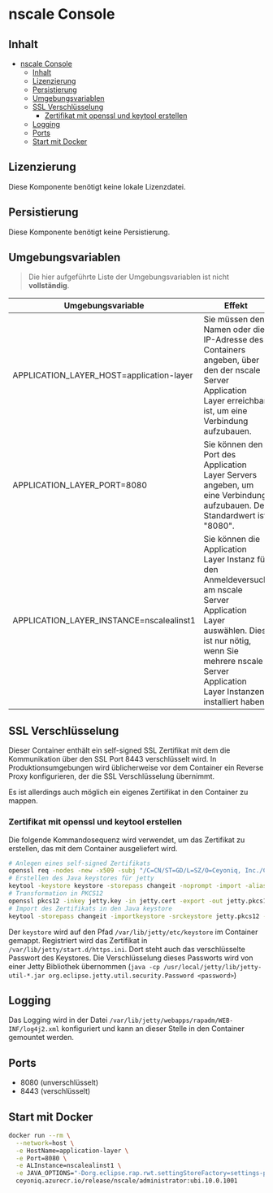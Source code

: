 # nscale Console

## Inhalt

- [nscale Console](#nscale-console)
  - [Inhalt](#inhalt)
  - [Lizenzierung](#lizenzierung)
  - [Persistierung](#persistierung)
  - [Umgebungsvariablen](#umgebungsvariablen)
  - [SSL Verschlüsselung](#ssl-verschlüsselung)
    - [Zertifikat mit openssl und keytool erstellen](#zertifikat-mit-openssl-und-keytool-erstellen)
  - [Logging](#logging)
  - [Ports](#ports)
  - [Start mit Docker](#start-mit-docker)

## Lizenzierung

Diese Komponente benötigt keine lokale Lizenzdatei.

## Persistierung

Diese Komponente benötigt keine Persistierung.

## Umgebungsvariablen

>Die hier aufgeführte Liste der Umgebungsvariablen ist nicht **vollständig**.

|Umgebungsvariable | Effekt |
|---|---|
|APPLICATION_LAYER_HOST=application-layer |Sie müssen den Namen oder die IP-Adresse des Containers angeben, über den der nscale Server Application Layer erreichbar ist, um eine Verbindung aufzubauen.|
|APPLICATION_LAYER_PORT=8080 | Sie können den Port des Application Layer Servers angeben, um eine Verbindung aufzubauen. Der Standardwert ist "8080".|
|APPLICATION_LAYER_INSTANCE=nscalealinst1 |Sie können die Application Layer Instanz für den Anmeldeversuch am nscale Server Application Layer auswählen. Dies ist nur nötig, wenn Sie mehrere nscale Server Application Layer Instanzen installiert haben.|

## SSL Verschlüsselung

Dieser Container enthält ein self-signed SSL Zertifikat mit dem die Kommunikation über 
den SSL Port 8443 verschlüsselt wird. In Produktionsumgebungen wird  üblicherweise vor
dem Container ein Reverse Proxy konfigurieren, der die SSL Verschlüsselung übernimmt.

Es ist allerdings auch möglich ein eigenes Zertifikat in den Container zu mappen.

### Zertifikat mit openssl und keytool erstellen

Die folgende Kommandosequenz wird verwendet, um das Zertifikat zu erstellen, das mit dem Container ausgeliefert wird.

```bash
# Anlegen eines self-signed Zertifikats
openssl req -nodes -new -x509 -subj "/C=CN/ST=GD/L=SZ/O=Ceyoniq, Inc./CN=localhost" -keyout jetty.key -out jetty.cert
# Erstellen des Java keystores für jetty
keytool -keystore keystore -storepass changeit -noprompt -import -alias jetty -file jetty.cert -trustcacerts
# Transformation in PKCS12
openssl pkcs12 -inkey jetty.key -in jetty.cert -export -out jetty.pkcs12 -password pass:transfer
# Import des Zertifikats in den Java keystore
keytool -storepass changeit -importkeystore -srckeystore jetty.pkcs12 -srcstoretype PKCS12 -destkeystore keystore -srcstorepass transfer
```

Der `keystore` wird auf den Pfad `/var/lib/jetty/etc/keystore` im Container gemappt. 
Registriert wird das Zertifikat in `/var/lib/jetty/start.d/https.ini`. Dort steht auch das
verschlüsselte Passwort des Keystores. Die Verschlüsselung dieses Passworts wird von einer
Jetty Bibliothek übernommen (`java -cp /usr/local/jetty/lib/jetty-util-*.jar org.eclipse.jetty.util.security.Password <password>`)

## Logging

Das Logging wird in der Datei `/var/lib/jetty/webapps/rapadm/WEB-INF/log4j2.xml` konfiguriert und kann an dieser Stelle in den Container gemountet werden.

## Ports

- 8080 (unverschlüsselt)
- 8443 (verschlüsselt)

## Start mit Docker

```bash
docker run --rm \
  --network=host \
  -e HostName=application-layer \
  -e Port=8080 \
  -e ALInstance=nscalealinst1 \
  -e JAVA_OPTIONS="-Dorg.eclipse.rap.rwt.settingStoreFactory=settings-per-user -Duser.language=de" \
  ceyoniq.azurecr.io/release/nscale/administrator:ubi.10.0.1001
```
